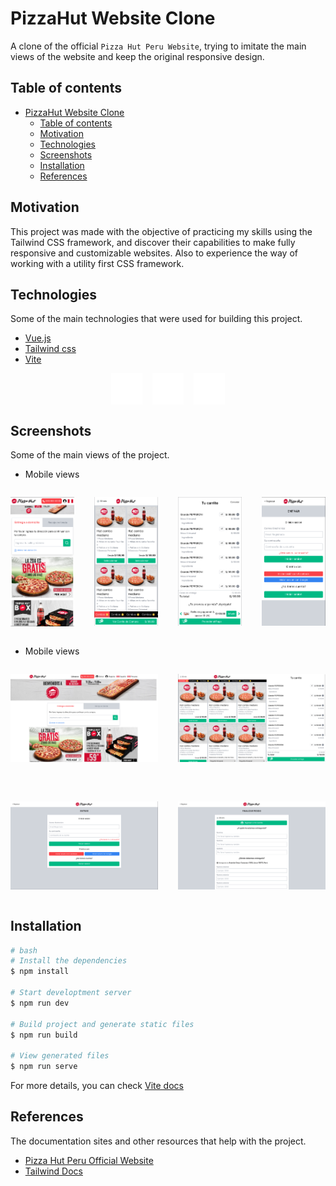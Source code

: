 # PizzaHut Website Clone

A clone of the official `Pizza Hut Peru Website`, trying to imitate the main views of the website and keep the original responsive design.

## Table of contents

- [PizzaHut Website Clone](#pizzahut-website-clone)
  - [Table of contents](#table-of-contents)
  - [Motivation](#motivation)
  - [Technologies](#technologies)
  - [Screenshots](#screenshots)
  - [Installation](#installation)
  - [References](#references)

## Motivation

This project was made with the objective of practicing my skills using the Tailwind CSS framework, and discover their capabilities to make fully responsive and customizable websites. Also to experience the way of working with a utility first CSS framework.

## Technologies

Some of the main technologies that were used for building this project.

- [Vue.js](https://vuejs.org/)
- [Tailwind css](https://tailwindcss.com/)
- [Vite](https://vitejs.dev/)

<div style="display:flex;justify-content:center;gap:16px">

  <img src="./docs/vue-ico.svg" alt="vuejs icon" width="50" height="50">
  <img src="./docs/tailwind-ico.svg" alt="tailwind icon" width="50" height="50"/>
  <img src="./docs/vite-ico.svg" alt="vite icon" width="50" height="50"/>
</div>

## Screenshots

Some of the main views of the project.

- Mobile views

<div style="display:grid;grid-template-columns:1fr 1fr 1fr 1fr;gap:2rem">

![screenshot](docs/index-mobile.png "index mobile view")

![screenshot](docs/menu-mobile.png "menu mobile view")

![screenshot](docs/cart-mobile.png "cart mobile view")

![screenshot](docs/login-mobile.png "login mobile view")

</div>

- Mobile views

<div style="display:grid;grid-template-columns:1fr 1fr;gap:2rem">

![screenshot](docs/index-desktop.png "index desktop view")

![screenshot](docs/menu-desktop.png "menu desktop view")

![screenshot](docs/login-desktop.png "login desktop view")

![screenshot](docs/payment-desktop.png "payment desktop view")

</div>

## Installation

```bash
# bash
# Install the dependencies
$ npm install

# Start developtment server
$ npm run dev

# Build project and generate static files
$ npm run build

# View generated files
$ npm run serve
```
For more details, you can check [Vite docs](https://vitejs.dev/guide/build.html)

## References

The documentation sites and other resources that help with the project.

- [Pizza Hut Peru Official Website](https://www.pizzahut.com.pe/)
- [Tailwind Docs](https://tailwindcss.com/docs/responsive-design)
